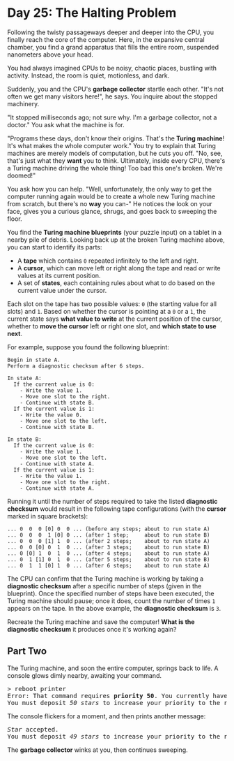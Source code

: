 Day 25: The Halting Problem
===========================

Following the twisty passageways deeper and deeper into the CPU, you
finally reach the core of the computer. Here, in the expansive central
chamber, you find a grand apparatus that fills the entire room, suspended
nanometers above your head.

You had always imagined CPUs to be noisy, chaotic places, bustling
with activity. Instead, the room is quiet, motionless, and dark.

Suddenly, you and the CPU's **garbage collector** startle each other.
"It's not often we get many visitors here!", he says. You inquire about
the stopped machinery.

"It stopped milliseconds ago; not sure why. I'm a garbage collector,
not a doctor." You ask what the machine is for.

"Programs these days, don't know their origins. That's the
**Turing machine**! It's what makes the whole computer work."
You try to explain that Turing machines are merely models of computation,
but he cuts you off. "No, see, that's just what they **want** you to think.
Ultimately, inside every CPU, there's a Turing machine driving the whole
thing! Too bad this one's broken. We're doomed!"

You ask how you can help. "Well, unfortunately, the only way to get the
computer running again would be to create a whole new Turing machine from
scratch, but there's no **way** you can-" He notices the look on your face,
gives you a curious glance, shrugs, and goes back to sweeping the floor.

You find the **Turing machine blueprints** (your puzzle input) on a tablet
in a nearby pile of debris. Looking back up at the broken Turing machine
above, you can start to identify its parts:

* A **tape** which contains `0` repeated infinitely to the left and right.
* A **cursor**, which can move left or right along the tape and read or write
  values at its current position.
* A set of **states**, each containing rules about what to do based on the
  current value under the cursor.

Each slot on the tape has two possible values: `0` (the starting value for
all slots) and `1`. Based on whether the cursor is pointing at a `0` or a `1`,
the current state says **what value to write** at the current position of the
cursor, whether to **move the cursor** left or right one slot, and **which
state to use next**.

For example, suppose you found the following blueprint:

```
Begin in state A.
Perform a diagnostic checksum after 6 steps.

In state A:
  If the current value is 0:
    - Write the value 1.
    - Move one slot to the right.
    - Continue with state B.
  If the current value is 1:
    - Write the value 0.
    - Move one slot to the left.
    - Continue with state B.

In state B:
  If the current value is 0:
    - Write the value 1.
    - Move one slot to the left.
    - Continue with state A.
  If the current value is 1:
    - Write the value 1.
    - Move one slot to the right.
    - Continue with state A.
```

Running it until the number of steps required to take the listed
**diagnostic checksum** would result in the following tape configurations
(with the **cursor** marked in square brackets):

```
... 0  0  0 [0] 0  0 ... (before any steps; about to run state A)
... 0  0  0  1 [0] 0 ... (after 1 step;     about to run state B)
... 0  0  0 [1] 1  0 ... (after 2 steps;    about to run state A)
... 0  0 [0] 0  1  0 ... (after 3 steps;    about to run state B)
... 0 [0] 1  0  1  0 ... (after 4 steps;    about to run state A)
... 0  1 [1] 0  1  0 ... (after 5 steps;    about to run state B)
... 0  1  1 [0] 1  0 ... (after 6 steps;    about to run state A)
```

The CPU can confirm that the Turing machine is working by taking a
**diagnostic checksum** after a specific number of steps (given in
the blueprint). Once the specified number of steps have been executed,
the Turing machine should pause; once it does, count the number of times
`1` appears on the tape. In the above example, the **diagnostic checksum**
 is `3`.

Recreate the Turing machine and save the computer! **What is the diagnostic
checksum** it produces once it's working again?


Part Two
--------

The Turing machine, and soon the entire computer, springs back to life.
A console glows dimly nearby, awaiting your command.

<pre>&gt; reboot printer
Error: That command requires <strong>priority 50</strong>. You currently have <strong>priority 0</strong>.
You must deposit <em>50 stars</em> to increase your priority to the required level.</pre>

The console flickers for a moment, and then prints another message:

<pre><em>Star</em> accepted.
You must deposit <em>49 stars</em> to increase your priority to the required level.</pre>

The **garbage collector** winks at you, then continues sweeping.
